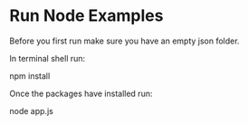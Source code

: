 # Run Node Examples
 
 Before you first run make sure you  have an empty json folder.
 
 In terminal shell run: 
 
 npm install
 
 
 Once the packages have installed run:
 
 node app.js
 